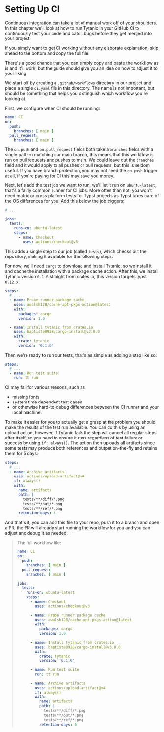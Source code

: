 # Setting Up CI
Continuous integration can take a lot of manual work off of your shoulders.
In this chapter we'll look at how to run Tytanic in your GitHub CI to continuously test your code and catch bugs before they get merged into your project.

<div class="warning">

If you simply want to get CI working without any elaborate explanation, skip ahead to the bottom and copy the full file.

There's a good chance that you can simply copy and paste the workflow as is and it'll work, but the guide should give you an idea on how to adjust it to your liking.

</div>

We start off by creating a `.github/workflows` directory in our project and place a single `ci.yaml` file in this directory.
The name is not important, but should be something that helps you distinguish which workflow you're looking at.

First, we configure when CI should be running:
```yml
name: CI
on:
  push:
    branches: [ main ]
  pull_request:
    branches: [ main ]
```

The `on.push` and `on.pull_request` fields both take a `branches` fields with a single pattern matching our main branch, this means that this workflow is run on pull requests and pushes to main.
We could leave out the `branches` field and it would apply to all pushes or pull requests, but this is seldom useful.
If you have branch protection, you may not need the `on.push` trigger at all, if you're paying for CI this may save you money.

Next, let's add the test job we want to run, we'll let it run on `ubuntu-latest`, that's a fairly common runner for CI jobs.
More often than not, you won't need matrix or cross platform tests for Typst projects as Typst takes care of the OS differences for you.
Add this below the job triggers:

```yml
# ...

jobs:
  tests:
    runs-on: ubuntu-latest
    steps:
      - name: Checkout
        uses: actions/checkout@v3
```

This adds a single step to our job (called `tests`), which checks out the repository, making it available for the following steps.

For now, we'll need `cargo` to download and install Tytanic, so we install it and cache the installation with a package cache action.
After this, we install Tytanic version `0.1.0` straight from crates.io, this version targets typst `0.12.x`.

```yml
steps:
  # ...
  - name: Probe runner package cache
    uses: awalsh128/cache-apt-pkgs-action@latest
    with:
      packages: cargo
      version: 1.0

  - name: Install tytanic from crates.io
    uses: baptiste0928/cargo-install@v3.0.0
    with:
      crate: tytanic
      version: '0.1.0'

```

Then we're ready to run our tests, that's as simple as adding a step like so:

```yml
steps:
  # ...
  - name: Run test suite
    run: tt run
```

CI may fail for various reasons, such as
- missing fonts
- system time dependent test cases
- or otherwise hard-to-debug differences between the CI runner and your local machine.

To make it easier for you to actually get a grasp at the problem you should make the results of the test run available.
You can do this by using an upload action, however, if Tytanic fails the step will cancel all regular steps after itself, so you need to ensure it runs regardless of test failure or success by using `if: always()`.
The action then uploads all artifacts since some tests may produce both references and output on-the-fly and retains them for 5 days:

```yml
steps:
  # ...
  - name: Archive artifacts
    uses: actions/upload-artifact@v4
    if: always()
    with:
      name: artifacts
      path: |
        tests/**/diff/*.png
        tests/**/out/*.png
        tests/**/ref/*.png
      retention-days: 5
```

And that's it, you can add this file to your repo, push it to a branch and open a PR, the PR will already start running the workflow for you and you can adjust and debug it as needed.

> The full workflow file:
>
> ```yml
> name: CI
> on:
>   push:
>     branches: [ main ]
>   pull_request:
>     branches: [ main ]
>
> jobs:
>   tests:
>     runs-on: ubuntu-latest
>     steps:
>       - name: Checkout
>         uses: actions/checkout@v3
>
>       - name: Probe runner package cache
>         uses: awalsh128/cache-apt-pkgs-action@latest
>         with:
>           packages: cargo
>           version: 1.0
>
>       - name: Install tytanic from crates.io
>         uses: baptiste0928/cargo-install@v3.0.0
>         with:
>           crate: tytanic
>           version: '0.1.0'
>
>       - name: Run test suite
>         run: tt run
>
>       - name: Archive artifacts
>         uses: actions/upload-artifact@v4
>         if: always()
>         with:
>           name: artifacts
>           path: |
>             tests/**/diff/*.png
>             tests/**/out/*.png
>             tests/**/ref/*.png
>           retention-days: 5
> ```
